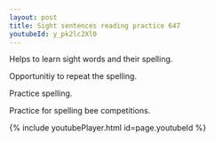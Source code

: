 ```yaml
---
layout: post
title: Sight sentences reading practice 647
youtubeId: y_pk2lc2Xl0
---
```

 
 
Helps to learn sight words and their spelling.

Opportunitiy to repeat the spelling. 

Practice spelling. 
 
Practice for spelling bee competitions. 
 
{% include youtubePlayer.html id=page.youtubeId %}
 
 
